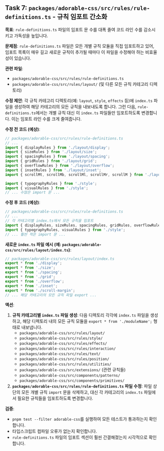 ## Task 7: `packages/adorable-css/src/rules/rule-definitions.ts` - 규칙 임포트 간소화

**목표**: `rule-definitions.ts` 파일의 임포트 문 수를 대폭 줄여 코드 라인 수를 감소시키고 가독성을 높입니다.

**문제점**:
`rule-definitions.ts` 파일은 모든 개별 규칙 모듈을 직접 임포트하고 있어, 임포트 목록이 매우 길고 새로운 규칙이 추가될 때마다 이 파일을 수정해야 하는 비효율성이 있습니다.

**관련 파일**:
*   `packages/adorable-css/src/rules/rule-definitions.ts`
*   `packages/adorable-css/src/rules/layout/` (및 다른 모든 규칙 카테고리 디렉토리)

**수정 제안**:
각 규칙 카테고리 디렉토리(예: `layout`, `style`, `effects` 등)에 `index.ts` 파일을 생성하여 해당 카테고리의 모든 규칙을 내보내도록 합니다. 그런 다음, `rule-definitions.ts`에서는 개별 규칙 대신 이 `index.ts` 파일들만 임포트하도록 변경합니다. 이는 임포트 라인 수를 크게 줄여줍니다.

**수정 전 코드 (예상)**:
```typescript
// packages/adorable-css/src/rules/rule-definitions.ts
// ...
import { displayRules } from './layout/display';
import { sizeRules } from './layout/size';
import { spacingRules } from './layout/spacing';
import { gridRules } from './layout/grid';
import { overflowRules } from './layout/overflow';
import { insetRules } from './layout/inset';
import { scrollMt, scrollMb, scrollMl, scrollMr, scrollM } from './layout/scroll-margin';

import { typographyRules } from './style';
import { visualRules } from './style';
// ... 수많은 import 문 ...
```

**수정 후 코드 (예상)**:
```typescript
// packages/adorable-css/src/rules/rule-definitions.ts
// ...
// 각 카테고리별 index.ts에서 모든 규칙을 임포트
import { displayRules, sizeRules, spacingRules, gridRules, overflowRules, insetRules, scrollMt, scrollMb, scrollMl, scrollMr, scrollM } from './layout';
import { typographyRules, visualRules } from './style';
// ... 훨씬 적은 import 문 ...
```

**새로운 `index.ts` 파일 예시 (예: `packages/adorable-css/src/rules/layout/index.ts`)**:
```typescript
// packages/adorable-css/src/rules/layout/index.ts
export * from './display';
export * from './size';
export * from './spacing';
export * from './grid';
export * from './overflow';
export * from './inset';
export * from './scroll-margin';
// ... 해당 카테고리의 모든 규칙 파일 export ...
```

**액션**:
1.  **규칙 카테고리별 `index.ts` 파일 생성**: 다음 디렉토리 각각에 `index.ts` 파일을 생성하고, 해당 디렉토리 내의 모든 규칙 모듈을 `export * from './moduleName';` 형태로 내보냅니다.
    *   `packages/adorable-css/src/rules/layout/`
    *   `packages/adorable-css/src/rules/style/`
    *   `packages/adorable-css/src/rules/effects/`
    *   `packages/adorable-css/src/rules/interaction/`
    *   `packages/adorable-css/src/rules/text/`
    *   `packages/adorable-css/src/rules/position/`
    *   `packages/adorable-css/src/rules/utilities/`
    *   `packages/adorable-css/src/extensions/` (관련 규칙들)
    *   `packages/adorable-css/src/components/patterns/`
    *   `packages/adorable-css/src/components/primitives/`
2.  **`packages/adorable-css/src/rules/rule-definitions.ts` 파일 수정**: 파일 상단의 모든 개별 규칙 `import` 문을 삭제하고, 대신 각 카테고리의 `index.ts` 파일에서 필요한 규칙들을 임포트하도록 변경합니다.

**검증**:
*   `pnpm test --filter adorable-css`를 실행하여 모든 테스트가 통과하는지 확인합니다.
*   타입스크립트 컴파일 오류가 없는지 확인합니다.
*   `rule-definitions.ts` 파일의 임포트 섹션이 훨씬 간결해졌는지 시각적으로 확인합니다.
